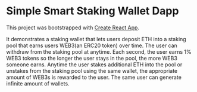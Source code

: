 # Simple Smart Staking Wallet Dapp

This project was bootstrapped with [Create React App](https://github.com/facebook/create-react-app). 

It demonstrates a staking wallet that lets users deposit ETH into a staking pool that earns users WEB3(an ERC20 token) over time. The user can withdraw from the staking pool at anytime. Each second, the user earns 1% WEB3 tokens so the longer the user stays in the pool, the more WEB3 someone earns. Anytime the user stakes additional ETH into the pool or unstakes from the staking pool using the same wallet, the appropriate amount of WEB3s is rewarded to the user. The same user can generate infinite amount of wallets.
